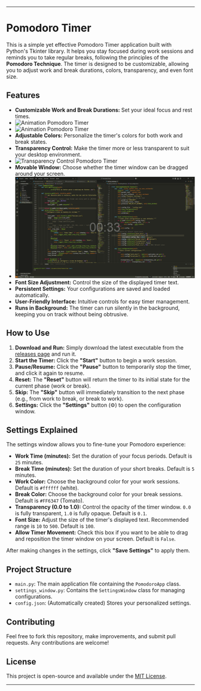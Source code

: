 -----

# Pomodoro Timer

This is a simple yet effective Pomodoro Timer application built with Python's Tkinter library. It helps you stay focused during work sessions and reminds you to take regular breaks, following the principles of the **Pomodoro Technique**. The timer is designed to be customizable, allowing you to adjust work and break durations, colors, transparency, and even font size.

## Features

  * **Customizable Work and Break Durations:** Set your ideal focus and rest times.
  * ![Animation Pomodoro Timer](animation.gif)
  * ![Animation Pomodoro Timer](animation2.gif)
  * **Adjustable Colors:** Personalize the timer's colors for both work and break states.
  * **Transparency Control:** Make the timer more or less transparent to suit your desktop environment.
  * ![Transparency Control Pomodoro Timer](transparency.gif)
  * **Movable Window:** Choose whether the timer window can be dragged around your screen.
  * ![Move free Pomodoro Timer](move.gif)
  * **Font Size Adjustment:** Control the size of the displayed timer text.
  * **Persistent Settings:** Your configurations are saved and loaded automatically.
  * **User-Friendly Interface:** Intuitive controls for easy timer management.
  * **Runs in Background:** The timer can run silently in the background, keeping you on track without being obtrusive.

## How to Use

1.  **Download and Run:** Simply download the latest executable from the [releases page](https://www.google.com/search?q=link-to-releases) and run it.
2.  **Start the Timer:** Click the **"Start"** button to begin a work session.
3.  **Pause/Resume:** Click the **"Pause"** button to temporarily stop the timer, and click it again to resume.
4.  **Reset:** The **"Reset"** button will return the timer to its initial state for the current phase (work or break).
5.  **Skip:** The **"Skip"** button will immediately transition to the next phase (e.g., from work to break, or break to work).
6.  **Settings:** Click the **"Settings"** button (⚙️) to open the configuration window.

## Settings Explained

The settings window allows you to fine-tune your Pomodoro experience:

  * **Work Time (minutes):** Set the duration of your focus periods. Default is `25` minutes.
  * **Break Time (minutes):** Set the duration of your short breaks. Default is `5` minutes.
  * **Work Color:** Choose the background color for your work sessions. Default is `#ffffff` (white).
  * **Break Color:** Choose the background color for your break sessions. Default is `#FF6347` (Tomato).
  * **Transparency (0.0 to 1.0):** Control the opacity of the timer window. `0.0` is fully transparent, `1.0` is fully opaque. Default is `0.1`.
  * **Font Size:** Adjust the size of the timer's displayed text. Recommended range is `10` to `500`. Default is `100`.
  * **Allow Timer Movement:** Check this box if you want to be able to drag and reposition the timer window on your screen. Default is `False`.

After making changes in the settings, click **"Save Settings"** to apply them.

## Project Structure

  * `main.py`: The main application file containing the `PomodoroApp` class.
  * `settings_window.py`: Contains the `SettingsWindow` class for managing configurations.
  * `config.json`: (Automatically created) Stores your personalized settings.

## Contributing

Feel free to fork this repository, make improvements, and submit pull requests. Any contributions are welcome\!

## License

This project is open-source and available under the [MIT License](https://www.google.com/search?q=LICENSE).

-----